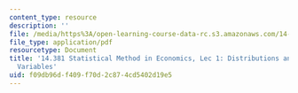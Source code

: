 ```yaml
---
content_type: resource
description: ''
file: /media/https%3A/open-learning-course-data-rc.s3.amazonaws.com/14-381-statistical-method-in-economics-fall-2018/f09db96df409f70d2c874cd5402d19e5_MIT14_381F18_lec1.pdf
file_type: application/pdf
resourcetype: Document
title: '14.381 Statistical Method in Economics, Lec 1: Distributions and Normal Random
  Variables'
uid: f09db96d-f409-f70d-2c87-4cd5402d19e5
---
```

